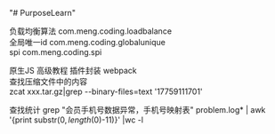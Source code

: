 "# PurposeLearn" 

负载均衡算法 com.meng.coding.loadbalance  
全局唯一id   com.meng.coding.globalunique  
spi          com.meng.coding.spi  

原生JS 高级教程 插件封装 
webpack  
查找压缩文件中的内容  
zcat xxx.tar.gz|grep --binary-files=text '17759111701'

查找统计
grep "会员手机号数据异常，手机号映射表" problem.log* | awk  '{print substr($0,length($0)-11)}' |wc -l
